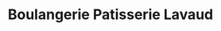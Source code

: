 ---
title: "Boulangerie Patisserie Lavaud"
url: /excideuil/boulangerie-patisserie-lavaud/
shop: boulangerie
---